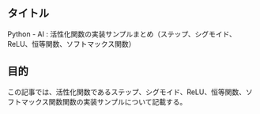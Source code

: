 ## タイトル
Python - AI : 活性化関数の実装サンプルまとめ（ステップ、シグモイド、ReLU、恒等関数、ソフトマックス関数）

## 目的
この記事では、活性化関数であるステップ、シグモイド、ReLU、恒等関数、ソフトマックス関数関数の実装サンプルについて記載する。
